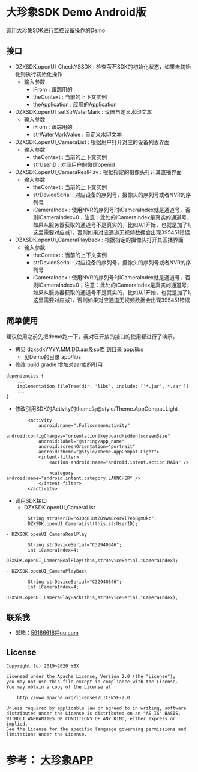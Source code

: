 # 大珍象SDK Demo Android版
调用大珍象SDK进行监控设备操作的Demo

## 接口
- DZXSDK.openUI_CheckYSSDK : 检查萤石SDK的初始化状态，如果未初始化则执行初始化操作
    - 输入参数
        - iFrom : 跟踪用的
        - theContext : 当前的上下文实例
        - theApplication : 应用的Application
- DZXSDK.openUI_setStrWaterMark : 设置自定义水印文本
    - 输入参数
        - iFrom : 跟踪用的
        - strWaterMarkValue : 自定义水印文本
- DZXSDK.openUI_CameraList : 根据用户打开对应的设备列表界面
    - 输入参数
        - theContext : 当前的上下文实例
        - strUserID : 对应用户的微信openid
- DZXSDK.openUI_CameraRealPlay : 根据指定的摄像头打开其直播界面
    - 输入参数
        - theContext : 当前的上下文实例
        - strDeviceSerial : 对应设备的序列号，摄像头的序列号或者NVR的序列号
        - iCameraIndex : 使用NVR的序列号时iCameraIndex就是通道号，否则iCameraIndex=0；注意：此处的iCameraIndex是真实的通道号，如果从服务器获取的通道号不是真实的，比如从1开始，也就是加了1，这里需要对应减1，否则如果对应通道无视频数据会出现395451错误
- DZXSDK.openUI_CameraPlayBack : 根据指定的摄像头打开其回播界面
    - 输入参数
        - theContext : 当前的上下文实例
        - strDeviceSerial : 对应设备的序列号，摄像头的序列号或者NVR的序列号
        - iCameraIndex : 使用NVR的序列号时iCameraIndex就是通道号，否则iCameraIndex=0；注意：此处的iCameraIndex是真实的通道号，如果从服务器获取的通道号不是真实的，比如从1开始，也就是加了1，这里需要对应减1，否则如果对应通道无视频数据会出现395451错误

## 简单使用
建议使用之前先把demo跑一下，我对已开放的接口的使用都进行了演示。

- 拷贝 dzxsdkYYYY.MM.DD.aar及so库 到目录 app/libs
    - 见Demo的目录 app/libs
- 修改 build.gradle 增加对aar库的引用
```
dependencies {
    ...
    implementation fileTree(dir: 'libs', include: ['*.jar','*.aar'])
    ...
}
```
- 修改引用SDK的Activity的theme为@style/Theme.AppCompat.Light
```
        <activity
            android:name=".FullscreenActivity"
            android:configChanges="orientation|keyboardHidden|screenSize"
            android:label="@string/app_name"
            android:screenOrientation="portrait"
            android:theme="@style/Theme.AppCompat.Light">
            <intent-filter>
                <action android:name="android.intent.action.MAIN" />

                <category android:name="android.intent.category.LAUNCHER" />
            </intent-filter>
        </activity>
```
- 调用SDK接口
    - DZXSDK.openUI_CameraList
```
        String strUserID="oJ0qB1utZD9wm8c4rxl7eoBgmUkc";
        DZXSDK.openUI_CameraList(this,strUserID);
```
    - DZXSDK.openUI_CameraRealPlay
```
        String strDeviceSerial="C32940646";
        int iCameraIndex=4;
        DZXSDK.openUI_CameraRealPlay(this,strDeviceSerial,iCameraIndex);
```
    - DZXSDK.openUI_CameraPlayBack
```
        String strDeviceSerial="C32940646";
        int iCameraIndex=4;
        DZXSDK.openUI_CameraPlayBack(this,strDeviceSerial,iCameraIndex);
```
   
## 联系我
- 邮箱：59186618@qq.com

## License
```
Copyright (c) 2019~2020 YBX

Licensed under the Apache License, Version 2.0 (the "License");
you may not use this file except in compliance with the License.
You may obtain a copy of the License at

    http://www.apache.org/licenses/LICENSE-2.0

Unless required by applicable law or agreed to in writing, software
distributed under the License is distributed on an "AS IS" BASIS,
WITHOUT WARRANTIES OR CONDITIONS OF ANY KIND, either express or implied.
See the License for the specific language governing permissions and
limitations under the License.
```

# 参考： [大珍象APP](http://tuyun.ybxin.net/apk/dzxapp.apk)

